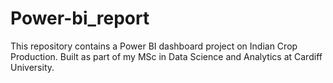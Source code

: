 # Power-bi_report
This repository contains a Power BI dashboard project on Indian Crop Production. Built as part of my MSc in Data Science and Analytics at Cardiff University.
